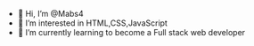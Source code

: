 - 👋 Hi, I’m @Mabs4
- 👀 I’m interested in HTML,CSS,JavaScript
- 🌱 I’m currently learning to become a Full stack web developer
<!---
Mabs4/Mabs4 is a ✨ special ✨ repository because its `README.md` (this file) appears on your GitHub profile.
You can click the Preview link to take a look at your changes.
--->
